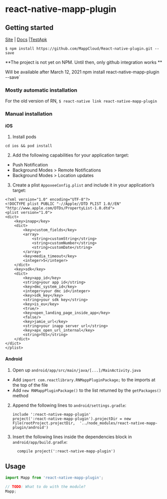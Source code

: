 
# react-native-mapp-plugin

## Getting started
[Site](https://mapp.com/) |
[Docs](https://mapp-wiki.atlassian.net/wiki/spaces/MIC/pages/1154875400/React+Native+Integration+for+Mapp+Cloud) 
|[TestApk](https://github.com/MappCloud/React-Native-Test-Application/) 

`$ npm install https://github.com/MappCloud/React-native-plugin.git --save`

**The project is not yet on NPM. Until then, only github integration works **

Will be available after March 12, 2021
npm install react-native-mapp-plugin --save`

### Mostly automatic installation

For the old version of RN, 
`$ react-native link react-native-mapp-plugin`

### Manual installation


#### iOS

1) Install pods
```
cd ios && pod install
```

2) Add the following capabilities for your application target:
  - Push Notification
  - Background Modes > Remote Notifications
  - Background Modes > Location updates

3) Create a plist `AppoxeeConfig.plist` and include it in your application’s target:
```
<?xml version="1.0" encoding="UTF-8"?>
<!DOCTYPE plist PUBLIC "-//Apple//DTD PLIST 1.0//EN" "http://www.apple.com/DTDs/PropertyList-1.0.dtd">
<plist version="1.0">
<dict>
    <key>inapp</key>
    <dict>
        <key>custom_fields</key>
        <array>
            <string>customString</string>
            <string>customNumber</string>
            <string>customDate</string>
        </array>
        <key>media_timeout</key>
        <integer>5</integer>
    </dict>
    <key>sdk</key>
    <dict>
        <key>app_id</key>
        <string>your app id</string>
        <key>dmc_system_id</key>
        <integer>your dmc id</integer>
        <key>sdk_key</key>
        <string>your sdk key</string>
        <key>is_eu</key>
        <true/>
        <key>open_landing_page_inside_app</key>
        <false/>
        <key>jamie_url</key>
        <string>your inapp server url</string>
        <key>apx_open_url_internal</key>
        <string>YES</string>
    </dict>
</dict>
</plist>
```

#### Android

1. Open up `android/app/src/main/java/[...]/MainActivity.java`
  - Add `import com.reactlibrary.RNMappPluginPackage;` to the imports at the top of the file
  - Add `new RNMappPluginPackage()` to the list returned by the `getPackages()` method
2. Append the following lines to `android/settings.gradle`:
  	```
  	include ':react-native-mapp-plugin'
  	project(':react-native-mapp-plugin').projectDir = new File(rootProject.projectDir, 	'../node_modules/react-native-mapp-plugin/android')
  	```
3. Insert the following lines inside the dependencies block in `android/app/build.gradle`:
  	```
      compile project(':react-native-mapp-plugin')
  	```

## Usage
```javascript
import Mapp from 'react-native-mapp-plugin';

// TODO: What to do with the module?
Mapp;
```
  
